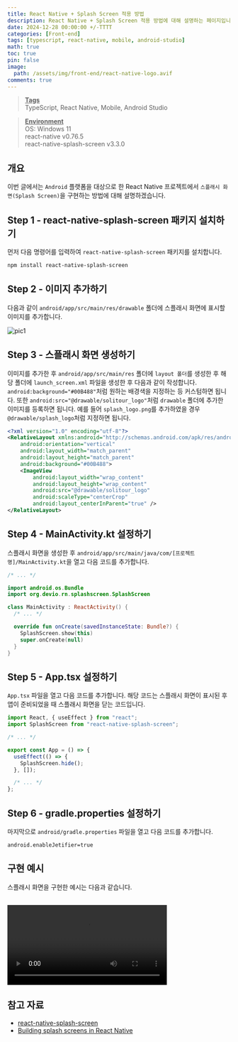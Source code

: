 ```yaml
---
title: React Native + Splash Screen 적용 방법
description: React Native + Splash Screen 적용 방법에 대해 설명하는 페이지입니다.
date: 2024-12-28 00:00:00 +/-TTTT
categories: [Front-end]
tags: [typescript, react-native, mobile, android-studio]
math: true
toc: true
pin: false
image:
  path: /assets/img/front-end/react-native-logo.avif
comments: true
---
```


<blockquote class="prompt-info"><p><strong><u>Tags</u></strong> <br> TypeScript, React Native, Mobile, Android Studio</p></blockquote>

<blockquote class="prompt-info"><p><strong><u>Environment</u></strong> <br>
OS: Windows 11 <br>
react-native v0.76.5 <br>
react-native-splash-screen v3.3.0 </p></blockquote>

## 개요

이번 글에서는 `Android` 플랫폼을 대상으로 한 React Native 프로젝트에서 `스플래시 화면(Splash Screen)`을 구현하는 방법에 대해 설명하겠습니다.

## Step 1 - react-native-splash-screen 패키지 설치하기

먼저 다음 명령어를 입력하여 `react-native-splash-screen` 패키지를 설치합니다.

```bash
npm install react-native-splash-screen
```

## Step 2 - 이미지 추가하기

다음과 같이 `android/app/src/main/res/drawable` 폴더에 스플래시 화면에 표시할 이미지를 추가합니다.

<img src="/assets/img/front-end/react-native-splash-screen/pic1.avif" alt="pic1" />

## Step 3 - 스플래시 화면 생성하기

이미지를 추가한 후 `android/app/src/main/res` 폴더에 `layout 폴더`를 생성한 후 해당 폴더에 `launch_screen.xml` 파일을 생성한 후 다음과 같이 작성합니다. `android:background="#00B488"`처럼 원하는 배경색을 지정하는 등 커스텀하면 됩니다. 또한 `android:src="@drawable/solitour_logo"`처럼 `drawable` 폴더에 추가한 이미지를 등록하면 됩니다. 예를 들어 `splash_logo.png`를 추가하였을 경우 `@drawable/splash_logo`처럼 지정하면 됩니다.

```xml
<?xml version="1.0" encoding="utf-8"?>
<RelativeLayout xmlns:android="http://schemas.android.com/apk/res/android"
    android:orientation="vertical"
    android:layout_width="match_parent"
    android:layout_height="match_parent"
    android:background="#00B488">
    <ImageView
        android:layout_width="wrap_content"
        android:layout_height="wrap_content"
        android:src="@drawable/solitour_logo"
        android:scaleType="centerCrop"
        android:layout_centerInParent="true" />
</RelativeLayout>
```

## Step 4 - MainActivity.kt 설정하기

스플래시 화면을 생성한 후 `android/app/src/main/java/com/[프로젝트 명]/MainActivity.kt`을 열고 다음 코드를 추가합니다.

```kotlin
/* ... */

import android.os.Bundle
import org.devio.rn.splashscreen.SplashScreen

class MainActivity : ReactActivity() {
  /* ... */

  override fun onCreate(savedInstanceState: Bundle?) {
    SplashScreen.show(this)
    super.onCreate(null)
  }
}

```

## Step 5 - App.tsx 설정하기

`App.tsx` 파일을 열고 다음 코드를 추가합니다. 해당 코드는 스플래시 화면이 표시된 후 앱이 준비되었을 때 스플래시 화면을 닫는 코드입니다.

```typescript
import React, { useEffect } from "react";
import SplashScreen from "react-native-splash-screen";

/* ... */

export const App = () => {
  useEffect(() => {
    SplashScreen.hide();
  }, []);

  /* ... */
};
```

## Step 6 - gradle.properties 설정하기

마지막으로 `android/gradle.properties` 파일을 열고 다음 코드를 추가합니다.

```properties
android.enableJetifier=true
```

## 구현 예시

스플래시 화면을 구현한 예시는 다음과 같습니다.

<br/>

<video width="360" controls> 
<source src="/assets/video/front-end/react-native-splash-screen/video1.webm" type="video/webm" />
Your browser does not support the video format. Please try a different browser.
</video>

## 참고 자료

- <a href="https://github.com/crazycodeboy/react-native-splash-screen" target="_blank">react-native-splash-screen</a>
- <a href="https://blog.logrocket.com/building-splash-screens-react-native/#building-splash-screen-android" target="_blank">Building splash screens in React Native</a>
